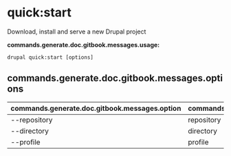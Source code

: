 # quick:start
Download, install and serve a new Drupal project

**commands.generate.doc.gitbook.messages.usage:**
```
drupal quick:start [options]
```

## commands.generate.doc.gitbook.messages.options
commands.generate.doc.gitbook.messages.option | commands.generate.doc.gitbook.messages.details
-------|-------------
--repository | repository
--directory | directory
--profile | profile
